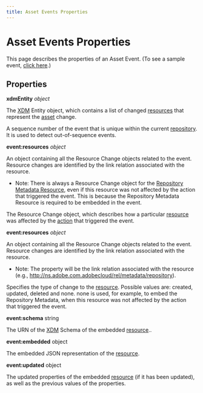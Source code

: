 ```yaml
---
title: Asset Events Properties
---
```


# Asset Events Properties

This page describes the properties of an Asset Event. (To see a sample event, [click here](asset-events-sample.json).)

## Properties

**xdmEntity** _object_

The [XDM](asset-events-glossary.md#xdm) Entity object, which contains a list of changed [resources](asset-events-glossary.md#resource) that represent the [asset](asset-events-glossary.md#asset) change.

<DetailsBlock slots="header,list" repeat="2" summary="(show/hide child properties)" subText="event:sequence number" />

A sequence number of the event that is unique within the current [repository](asset-events-glossary.md#repository). It is used to detect out-of-sequence events.

**event:resources** _object_

An object containing all the Resource Change objects related to the event. Resource changes are identified by the link relation associated with the resource.

- Note: There is always a Resource Change object for the [Repository Metadata Resource](asset-events-glossary.md#repository-metadata-resource), even if this resource was not affected by the action that triggered the event. This is because the Repository Metadata Resource is required to be embedded in the event.

<DetailsBlock slots="header,list" repeat="2" summary="(show/hide child properties)" subText="< link relation > object" />

The Resource Change object, which describes how a particular [resource](asset-events-glossary.md#resource) was affected by the [action](asset-events-actions.md) that triggered the event.

**event:resources** _object_

An object containing all the Resource Change objects related to the event. Resource changes are identified by the link relation associated with the resource.

- Note: The property will be the link relation associated with the resource (e.g., http://ns.adobe.com.adobecloud/rel/metadata/repository).

<DetailsBlock slots="header" repeat="4" summary="(show/hide child properties)" subText="event:action string" />

Specifies the type of change to the [resource](asset-events-glossary.md#resource). Possible values are: created, updated, deleted and none. none is used, for example, to embed the Repository Metadata, when this resource was not affected by the action that triggered the event.

**event:schema** string

The URN of the [XDM](asset-events-glossary.md#xdm) Schema of the embedded [resource](asset-events-glossary.md#resource)..

**event:embedded** object

The embedded JSON representation of the [resource](asset-events-glossary.md#resource).

**event:updated** object

The updated properties of the embedded [resource](asset-events-glossary.md#resource) (if it has been updated), as well as the previous values of the properties.

